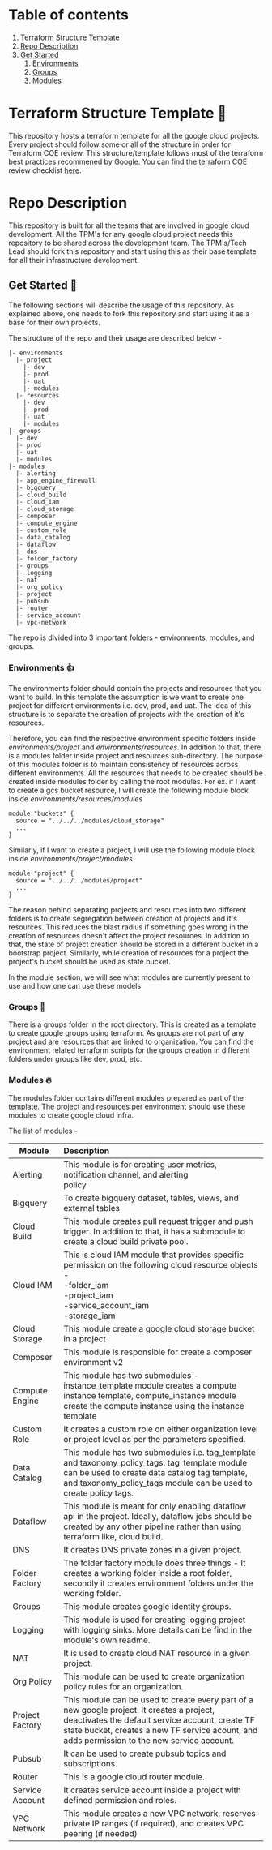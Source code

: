 # Table of contents

1. [Terraform Structure Template](#terraform-structure-template-)
2. [Repo Description](#repo-description)
3. [Get Started](#get-started-)
   1. [Environments](#Environments-)
   2. [Groups](#Groups-)
   3. [Modules](#Modules-)

# Terraform Structure Template 📝

This repository hosts a terraform template for all the google cloud projects. Every project should
follow some or all of the structure in order for Terraform COE review. This structure/template
follows most of the terraform best practices recommened by Google.
You can find the terraform COE review checklist [here](https://docs.google.com/spreadsheets/d/1Qi-b9GAB1_hKpj1e5ByvlnZKqTq4HO0SArh7otNqqhU/edit?usp=sharing).

# Repo Description

This repository is built for all the teams that are involved in google cloud development.
All the TPM's for any google cloud project needs this repository to be shared across the development team.
The TPM's/Tech Lead should fork this repository and start using this as their base template for all their infrastructure development.

## Get Started 🚀

The following sections will describe the usage of this repository. As explained above, one needs to fork this repository and start using it as a base for their own projects.

The structure of the repo and their usage are described below -

```
|- environments
  |- project
    |- dev
    |- prod
    |- uat
    |- modules
  |- resources
    |- dev
    |- prod
    |- uat
    |- modules
|- groups
  |- dev
  |- prod
  |- uat
  |- modules
|- modules
  |- alerting 
  |- app_engine_firewall 
  |- bigquery 
  |- cloud_build 
  |- cloud_iam 
  |- cloud_storage 
  |- composer 
  |- compute_engine 
  |- custom_role 
  |- data_catalog 
  |- dataflow 
  |- dns 
  |- folder_factory 
  |- groups 
  |- logging 
  |- nat 
  |- org_policy 
  |- project 
  |- pubsub 
  |- router 
  |- service_account 
  |- vpc-network
```

The repo is divided into 3 important folders - environments, modules, and groups.

### Environments 👍

The environments folder should contain the projects and resources that you want to build. In this template the assumption is we want to create one project for different environments i.e. dev, prod, and uat. The idea of this structure is to separate the creation of projects with the creation of it's resources.

Therefore, you can find the respective environment specific folders inside *environments/project* and *environments/resources*. In addition to that, there is a modules folder inside project and resources sub-directory. The purpose of this modules folder is to maintain consistency of resources across different environments. All the resources that needs to be created should be created inside modules folder by calling the root modules. For ex. if I want to create a gcs bucket resource, I will create the following module block inside *environments/resources/modules*

```
module "buckets" {
  source = "../../../modules/cloud_storage"
  ...
}
```

Similarly, if I want to create a project, I will use the following module block inside *environments/project/modules*

```
module "project" {
  source = "../../../modules/project"
  ...
}
```

The reason behind separating projects and resources into two different folders is to create segregation between creation of projects and it's resources. This reduces the blast radius if something goes wrong in the creation of resources doesn't affect the project resources. In addition to that, the state of project creation should be stored in a different bucket in a bootstrap project. Similarly, while creation of resources for a project the project's bucket should be used as state bucket.

In the module section, we will see what modules are currently present to use and how one can use these models.

### Groups 👀️

There is a groups folder in the root directory. This is created as a template to create google groups using terraform. As groups are not part of any project and are resources that are linked to organization. You can find the environment related terraform scripts for the groups creation in different folders under groups like dev, prod, etc.

### Modules 🔥

The modules folder contains different modules prepared as part of the template. The project and resources per environment should use these modules to create google cloud infra.

The list of modules -


| Module          | Description                                                                                                                                                                                                                                   |
| ----------------- | :---------------------------------------------------------------------------------------------------------------------------------------------------------------------------------------------------------------------------------------------- |
| Alerting        | This module is for creating user metrics, notification channel, and alerting<br /> policy                                                                                                                                                     |
| Bigquery        | To create bigquery dataset, tables, views, and external tables                                                                                                                                                                                |
| Cloud Build     | This module creates pull request trigger and push trigger. In addition to that, it has a submodule to create a cloud build private pool.                                                                                                      |
| Cloud IAM       | This is cloud IAM module that provides specific permission on the following cloud resource objects -<br />-folder_iam<br />-project_iam<br />-service_account_iam<br />-storage_iam                                                           |
| Cloud Storage   | This module create a google cloud storage bucket in a project                                                                                                                                                                                 |
| Composer        | This module is responsible for create a composer environment v2                                                                                                                                                                               |
| Compute Engine  | This module has two submodules - instance_template module creates a compute instance template, compute_instance module create the compute instance using the instance template                                                                |
| Custom Role     | It creates a custom role on either organization level or project level as per the parameters specified.                                                                                                                                       |
| Data Catalog    | This module has two submodules i.e. tag_template and taxonomy_policy_tags. tag_template module can be used to create data catalog tag template, and taxonomy_policy_tags module can be used to create policy tags.                            |
| Dataflow        | This module is meant for only enabling dataflow api in the project. Ideally, dataflow jobs should be created by any other pipeline rather than using terraform like, cloud build.                                                             |
| DNS             | It creates DNS private zones in a given project.                                                                                                                                                                                              |
| Folder Factory  | The folder factory module does three things - It creates a working folder inside a root folder, secondly it creates environment folders under the working folder.                                                                             |
| Groups          | This module creates google identity groups.                                                                                                                                                                                                   |
| Logging         | This module is used for creating logging project with logging sinks. More details can be find in the module's own readme.                                                                                                                     |
| NAT             | It is used to create cloud NAT resource in a given project.                                                                                                                                                                                   |
| Org Policy      | This module can be used to create organization policy rules for an organization.                                                                                                                                                              |
| Project Factory | This module can be used to create every part of a new google project. It creates a project, deactivates the default service account, create TF state bucket, creates a new TF service acount, and adds permission to the new service account. |
| Pubsub          | It can be used to create pubsub topics and subscriptions.                                                                                                                                                                                     |
| Router          | This is a google cloud router module.                                                                                                                                                                                                         |
| Service Account | It creates service account inside a project with defined permission and roles.                                                                                                                                                                |
| VPC Network     | This module creates a new VPC network, reserves private IP ranges (if required), and creates VPC peering (if needed)                                                                                                                          |
